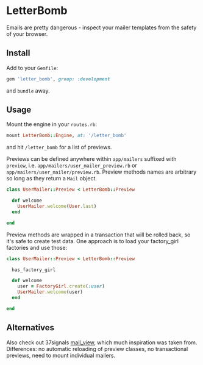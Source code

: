 LetterBomb
==========

Emails are pretty dangerous - inspect your mailer templates from the safety of your browser.

Install
-------

Add to your `Gemfile`:

```ruby
gem 'letter_bomb', group: :development
```

and `bundle` away.

Usage
-----

Mount the engine in your `routes.rb`:

```ruby
mount LetterBomb::Engine, at: '/letter_bomb'
```

and hit `/letter_bomb` for a list of previews.

Previews can be defined anywhere within `app/mailers` suffixed with `preview`, i.e. `app/mailers/user_mailer_preview.rb` or `app/mailers/user_mailer/preview.rb`.
Preview methods names are arbitrary so long as they return a `Mail` object.

```ruby
class UserMailer::Preview < LetterBomb::Preview

  def welcome
    UserMailer.welcome(User.last)
  end

end
```

Preview methods are wrapped in a transaction that will be rolled back, so it's safe to create test data.
One approach is to load your factory_girl factories and use those:

```ruby
class UserMailer::Preview < LetterBomb::Preview

  has_factory_girl

  def welcome
    user = FactoryGirl.create(:user)
    UserMailer.welcome(user)
  end

end
```

Alternatives
------------

Also check out 37signals [mail_view](https://github.com/37signals/mail_view), which much inspiration was taken from.
Differences: no automatic reloading of preview classes, no transactional previews, need to mount individual mailers.
